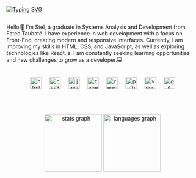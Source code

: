 [![Typing SVG](https://readme-typing-svg.herokuapp.com?font=Fira+Code&pause=1000&color=F74707&center=&vCenter=&repeat=&random=&width=586&lines=Hello+Word!+i'm+Stel+welcome+to+my+GitHub...%F0%9F%A7%A1)](https://git.io/typing-svg) <br>
<!--<img align="right" height="150" src="https://i.pinimg.com/736x/cc/97/49/cc97499cc69c7ca091bae1238e7c5d59.jpg"  />-->
##
<p align="left">Hello!👋 I'm Stel, a graduate in Systems Analysis and Development from Fatec Taubaté. I have experience in web development with a focus on Front-End, creating modern and responsive interfaces.
Currently, I am improving my skills in HTML, CSS, and JavaScript, as well as exploring technologies like React.js. I am constantly seeking learning opportunities and new challenges to grow as a developer.💻</p>
<br>
<div align="center">
  <img src="https://cdn.jsdelivr.net/gh/devicons/devicon/icons/html5/html5-original.svg" height="30" alt="html5 logo"  />
  <img width="12" />
  <img src="https://cdn.jsdelivr.net/gh/devicons/devicon/icons/css3/css3-original.svg" height="30" alt="css3 logo"  />
  <img width="12" />
  <img src="https://cdn.jsdelivr.net/gh/devicons/devicon/icons/javascript/javascript-original.svg" height="30" alt="javascript logo"  />
  <img width="12" />
  <img src="https://cdn.jsdelivr.net/gh/devicons/devicon/icons/typescript/typescript-original.svg" height="30" alt="typescript logo"  />
  <img width="12" />
  <img src="https://cdn.jsdelivr.net/gh/devicons/devicon/icons/react/react-original.svg" height="30" alt="react logo"  />
  <img width="12" />
  <img src="https://cdn.jsdelivr.net/gh/devicons/devicon/icons/python/python-original.svg" height="30" alt="python logo"  />
  <img width="12" />
  <img src="https://cdn.jsdelivr.net/gh/devicons/devicon/icons/vscode/vscode-original.svg" height="30" alt="vscode logo"  />
  <img width="12" />
  <img src="https://cdn.jsdelivr.net/gh/devicons/devicon/icons/git/git-original.svg" height="30" alt="git logo"  />
</div>
 <br>
 
##

<br>
<div align="center">
  <img src="https://github-readme-stats.vercel.app/api?username=stelsol&hide_title=false&hide_rank=false&show_icons=true&include_all_commits=true&count_private=true&disable_animations=false&theme=slateorange&locale=en&hide_border=false" height="150" alt="stats graph"  />
  <img src="https://github-readme-stats.vercel.app/api/top-langs?username=stelsol&locale=en&hide_title=false&layout=compact&card_width=320&langs_count=5&theme=slateorange&hide_border=false" height="150" alt="languages graph"  />
</div>

<!--
**stelsol/stelsol** is a ✨ _special_ ✨ repository because its `README.md` (this file) appears on your GitHub profile.
-->
